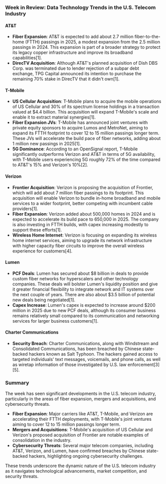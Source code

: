 ### Week in Review: Data Technology Trends in the U.S. Telecom Industry

#### **AT&T**
- **Fiber Expansion**: AT&T is expected to add about 2.7 million fiber-to-the-home (FTTH) passings in 2025, a modest expansion from the 2.5 million passings in 2024. This expansion is part of a broader strategy to protect its legacy copper infrastructure and improve its broadband capabilities[1].
- **DirecTV Acquisition**: Although AT&T's planned acquisition of Dish DBS Corp. was terminated due to lender rejection of a subpar debt exchange, TPG Capital announced its intention to purchase the remaining 70% stake in DirecTV that it didn't own[1].

#### **T-Mobile**
- **US Cellular Acquisition**: T-Mobile plans to acquire the mobile operations of US Cellular and 30% of its spectrum license holdings in a transaction valued at $4.4 billion. This acquisition will expand T-Mobile's scale and enable it to extract material synergies[1].
- **Fiber Expansion JVs**: T-Mobile has announced joint ventures with private equity sponsors to acquire Lumos and MetroNet, aiming to expand its FTTH footprint to cover 12 to 15 million passings longer term. These JVs will accelerate the build pace of fiber networks, adding about 1 million new passings in 2025[1].
- **5G Dominance**: According to an OpenSignal report, T-Mobile significantly outperforms Verizon and AT&T in terms of 5G availability, with T-Mobile users experiencing 5G roughly 72% of the time compared to AT&T's 15% and Verizon's 10%[2].

#### **Verizon**
- **Frontier Acquisition**: Verizon is proposing the acquisition of Frontier, which will add about 7 million fiber passings to its footprint. This acquisition will enable Verizon to bundle in-home broadband and mobile services to a wider footprint, better competing with incumbent cable providers[1].
- **Fiber Expansion**: Verizon added about 500,000 homes in 2024 and is expected to accelerate its build pace to 650,000 in 2025. The company is also investing in FTTH builds, with capex increasing modestly to support these efforts[1].
- **Wireless Home Internet**: Verizon is focusing on expanding its wireless home internet services, aiming to upgrade its network infrastructure with higher capacity fiber circuits to improve the overall wireless experience for customers[4].

#### **Lumen**
- **PCF Deals**: Lumen has secured about $8 billion in deals to provide custom fiber networks for hyperscalers and other technology companies. These deals will bolster Lumen's liquidity position and give it greater financial flexibility to integrate network and IT systems over the next couple of years. There are also about $3.5 billion of potential new deals being negotiated[1].
- **Capex Increase**: Lumen's capex is expected to increase around $200 million in 2025 due to new PCF deals, although its consumer business remains relatively small compared to its communication and networking services for larger business customers[1].

#### **Charter Communications**
- **Security Breach**: Charter Communications, along with Windstream and Consolidated Communications, has been breached by Chinese state-backed hackers known as Salt Typhoon. The hackers gained access to targeted individuals' text messages, voicemails, and phone calls, as well as wiretap information of those investigated by U.S. law enforcement[3][5].

### Summary
The week has seen significant developments in the U.S. telecom industry, particularly in the areas of fiber expansion, mergers and acquisitions, and cybersecurity threats.

- **Fiber Expansion**: Major carriers like AT&T, T-Mobile, and Verizon are accelerating their FTTH deployments, with T-Mobile's joint ventures aiming to cover 12 to 15 million passings longer term.
- **Mergers and Acquisitions**: T-Mobile's acquisition of US Cellular and Verizon's proposed acquisition of Frontier are notable examples of consolidation in the industry.
- **Cybersecurity Threats**: Several major telecom companies, including AT&T, Verizon, and Lumen, have confirmed breaches by Chinese state-backed hackers, highlighting ongoing cybersecurity challenges.

These trends underscore the dynamic nature of the U.S. telecom industry as it navigates technological advancements, market competition, and security threats.